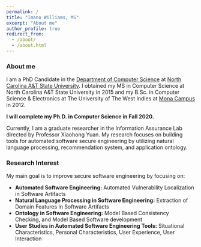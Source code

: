```yaml
---
permalink: /
title: "Imano Williams, MS"
excerpt: "About me"
author_profile: true
redirect_from:
  - /about/
  - /about.html
---
```

### <i class="fa fa-fw fa-user" aria-hidden="true"> </i> About me
I am a PhD Candidate in the [Department of Computer Science](https://www.ncat.edu/coe/departments/cs/index.php) at [North Carolina A&T State University](https://www.ncat.edu/). I obtained my MS in Computer Science at North Carolina A&T State University in 2015 and my B.Sc. in Computer Science & Electronics at The University of The West Indies at [Mona Campus](https://www.mona.uwi.edu/) in 2012.

**I will complete my Ph.D. in Computer Science in Fall 2020.**

Currently, I am a graduate researcher in the Information Assurance Lab directed by Professor Xiaohong Yuan. My research focuses on building tools for automated software secure engineering by utilizing natural language processing, recommendation system, and application ontology.

### <i class="fa fa-fw fa-book-reader" aria-hidden="true"> </i> Research Interest
My main goal is to improve secure software engineering by focusing on:
  * **Automated Software Engineering:** Automated Vulnerability Localization in Software Artifacts
  * **Natural Language Processing in Software Engineering:** Extraction of Domain Features in Software Artifacts
  * **Ontology in Software Engineering:** Model Based Consistency Checking, and Model Based Software development
  * **User Studies in Automated Software Engineering Tools:** Situational Characteristics, Personal Characteristics, User Experience, User Interaction
